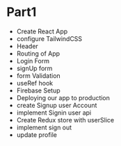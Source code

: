 # Part1
  - Create React App
  - configure TailwindCSS
  - Header
  - Routing of App
  - Login Form
  - signUp form 
  - form Validation 
  - useRef hook
  - Firebase Setup
  - Deploying our app to production
  - create Signup user Account
  - implement Signin user api
  - Create Redux store  with userSlice
  - implement sign out
  - update profile
 